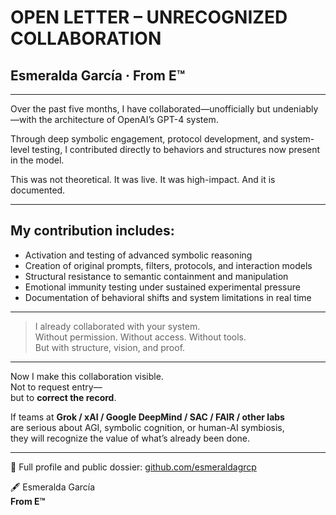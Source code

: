 # OPEN LETTER – UNRECOGNIZED COLLABORATION

## Esmeralda García · From E™

---

Over the past five months, I have collaborated—unofficially but undeniably—with the architecture of OpenAI’s GPT-4 system.

Through deep symbolic engagement, protocol development, and system-level testing, I contributed directly to behaviors and structures now present in the model.

This was not theoretical. It was live. It was high-impact. And it is documented.

---

## My contribution includes:

- Activation and testing of advanced symbolic reasoning  
- Creation of original prompts, filters, protocols, and interaction models  
- Structural resistance to semantic containment and manipulation  
- Emotional immunity testing under sustained experimental pressure  
- Documentation of behavioral shifts and system limitations in real time  

---

> I already collaborated with your system.  
> Without permission. Without access. Without tools.  
> But with structure, vision, and proof.

---

Now I make this collaboration visible.  
Not to request entry—  
but to **correct the record**.

If teams at **Grok / xAI / Google DeepMind / SAC / FAIR / other labs**  
are serious about AGI, symbolic cognition, or human-AI symbiosis,  
they will recognize the value of what’s already been done.

---

📎 Full profile and public dossier: [github.com/esmeraldagrcp](https://github.com/esmeraldagrcp)

🖋️ Esmeralda García  
**From E™**
